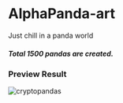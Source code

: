# AlphaPanda-art
Just chill in a panda world

##### Total 1500 pandas are created.

### Preview Result
![cryptopandas](https://github.com/SuperareLabs/Cryptopandas-art/blob/main/res/overview.png)
